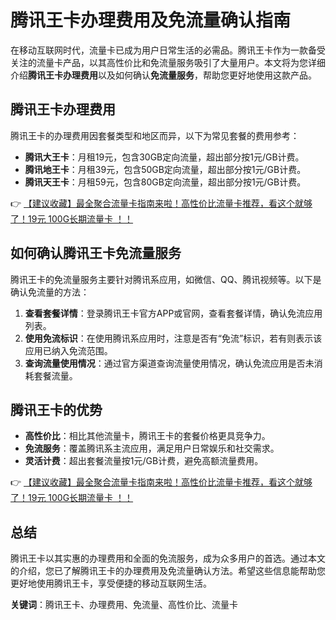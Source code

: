 # 腾讯王卡办理费用及免流量确认指南

在移动互联网时代，流量卡已成为用户日常生活的必需品。腾讯王卡作为一款备受关注的流量卡产品，以其高性价比和免流量服务吸引了大量用户。本文将为您详细介绍**腾讯王卡办理费用**以及如何确认**免流量服务**，帮助您更好地使用这款产品。

## 腾讯王卡办理费用

腾讯王卡的办理费用因套餐类型和地区而异，以下为常见套餐的费用参考：

- **腾讯大王卡**：月租19元，包含30GB定向流量，超出部分按1元/GB计费。
- **腾讯地王卡**：月租39元，包含50GB定向流量，超出部分按1元/GB计费。
- **腾讯天王卡**：月租59元，包含80GB定向流量，超出部分按1元/GB计费。

👉 [【建议收藏】最全聚合流量卡指南来啦！高性价比流量卡推荐，看这个就够了！19元 100G长期流量卡 ！！](https://bit.ly/Liuliangka)

## 如何确认腾讯王卡免流量服务

腾讯王卡的免流量服务主要针对腾讯系应用，如微信、QQ、腾讯视频等。以下是确认免流量的方法：

1. **查看套餐详情**：登录腾讯王卡官方APP或官网，查看套餐详情，确认免流应用列表。
2. **使用免流标识**：在使用腾讯系应用时，注意是否有“免流”标识，若有则表示该应用已纳入免流范围。
3. **查询流量使用情况**：通过官方渠道查询流量使用情况，确认免流应用是否未消耗套餐流量。

## 腾讯王卡的优势

- **高性价比**：相比其他流量卡，腾讯王卡的套餐价格更具竞争力。
- **免流服务**：覆盖腾讯系主流应用，满足用户日常娱乐和社交需求。
- **灵活计费**：超出套餐流量按1元/GB计费，避免高额流量费用。

👉 [【建议收藏】最全聚合流量卡指南来啦！高性价比流量卡推荐，看这个就够了！19元 100G长期流量卡 ！！](https://bit.ly/Liuliangka)

## 总结

腾讯王卡以其实惠的办理费用和全面的免流服务，成为众多用户的首选。通过本文的介绍，您已了解腾讯王卡的办理费用及免流量确认方法。希望这些信息能帮助您更好地使用腾讯王卡，享受便捷的移动互联网生活。

**关键词**：腾讯王卡、办理费用、免流量、高性价比、流量卡